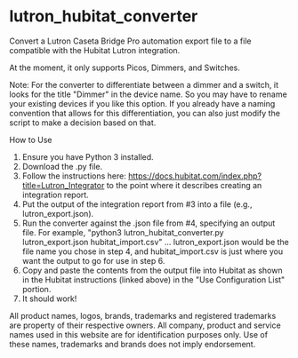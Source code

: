 # lutron_hubitat_converter
Convert a Lutron Caseta Bridge Pro automation export file to a file compatible with the Hubitat Lutron integration.

At the moment, it only supports Picos, Dimmers, and Switches.

Note: For the converter to differentiate between a dimmer and a switch, it looks for the title "Dimmer" in the device name. So you may have to rename your existing devices if you like this option. If you already have a naming convention that allows for this differentiation, you can also just modify the script to make a decision based on that.

How to Use
1. Ensure you have Python 3 installed.
2. Download the .py file.
3. Follow the instructions here: https://docs.hubitat.com/index.php?title=Lutron_Integrator to the point where it describes creating an integration report.
4. Put the output of the integration report from #3 into a file (e.g., lutron_export.json).
5. Run the converter against the .json file from #4, specifying an output file. For example, "python3 lutron_hubitat_converter.py lutron_export.json hubitat_import.csv" ... lutron_export.json would be the file name you chose in step 4, and hubitat_import.csv is just where you want the output to go for use in step 6.
6. Copy and paste the contents from the output file into Hubitat as shown in the Hubitat instructions (linked above) in the "Use Configuration List" portion.
7. It should work!

All product names, logos, brands, trademarks and registered trademarks are property of their respective owners. All company, product and service names used in this website are for identification purposes only. Use of these names, trademarks and brands does not imply endorsement.
